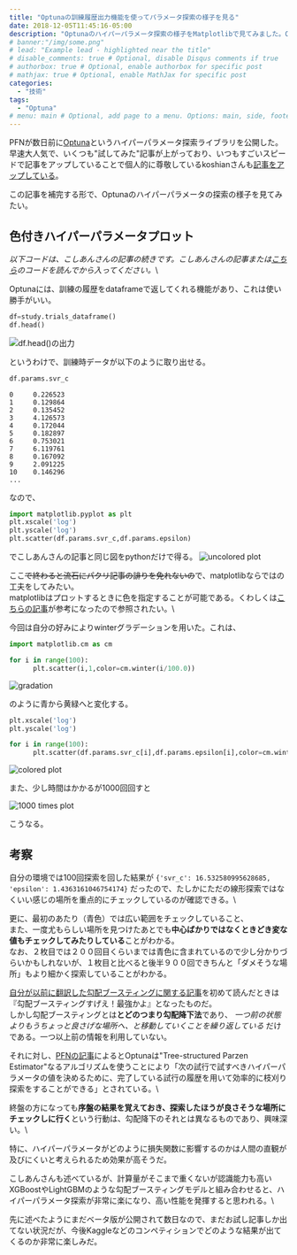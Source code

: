 ```yaml
---
title: "Optunaの訓練履歴出力機能を使ってパラメータ探索の様子を見る"
date: 2018-12-05T11:45:16-05:00
description: "Optunaのハイパーパラメータ探索の様子をMatplotlibで見てみました。Optunaは訓練履歴も出力できて便利ですね。"
# banner:"/img/some.png"
# lead: "Example lead - highlighted near the title"
# disable_comments: true # Optional, disable Disqus comments if true
# authorbox: true # Optional, enable authorbox for specific post
# mathjax: true # Optional, enable MathJax for specific post
categories:
  - "技術"
tags:
  - "Optuna"
# menu: main # Optional, add page to a menu. Options: main, side, footer
---
```


PFNが数日前に[Optuna](https://research.preferred.jp/2018/12/optuna-release/)というハイパーパラメータ探索ライブラリを公開した。\
早速大人気で、いくつも"試してみた"記事が上がっており、いつもすごいスピードで記事をアップしていることで個人的に尊敬しているkoshianさんも[記事をアップしている](https://qiita.com/koshian2/items/1c0f781d244a6046b83e)。

この記事を補完する形で、Optunaのハイパーパラメータの探索の様子を見てみたい。

## 色付きハイパーパラメータプロット

*以下コードは、こしあんさんの記事の続きです。こしあんさんの記事または[こちら](/python/optuna-koshian-reference.py)のコードを読んでから入ってください。*\

Optunaには、訓練の履歴をdataframeで返してくれる機能があり、これは使い勝手がいい。

```python
df=study.trials_dataframe()
df.head()
```

![df.head()の出力](/img/optuna_df_head_output.png "output of df.head(\)")


というわけで、訓練時データが以下のように取り出せる。

```python
df.params.svr_c
```

```out
0     0.226523
1     0.129864
2     0.135452
3     4.126573
4     0.172044
5     0.182897
6     0.753021
7     6.119761
8     0.167092
9     2.091225
10    0.146296
...
```

なので、

```python
import matplotlib.pyplot as plt
plt.xscale('log')
plt.yscale('log')
plt.scatter(df.params.svr_c,df.params.epsilon)
```
でこしあんさんの記事と同じ図をpythonだけで得る。
![uncolored plot](/img/optuna-parameter-plot.png)

ここ~~で終わると流石にパクリ記事の誹りを免れないの~~で、matplotlibならではの工夫をしてみたい。\
matplotlibはプロットするときに色を指定することが可能である。くわしくは[こちらの記事](https://qiita.com/hokekiyoo/items/cea310b2c36a01b970a6)が参考になったので参照されたい。\

今回は自分の好みによりwinterグラデーションを用いた。これは、

```python
import matplotlib.cm as cm

for i in range(100):
      plt.scatter(i,1,color=cm.winter(i/100.0))
```
![gradation](/img/gradation-test-plot.png)

のように青から黄緑へと変化する。

```python
plt.xscale('log')
plt.yscale('log')

for i in range(100):
      plt.scatter(df.params.svr_c[i],df.params.epsilon[i],color=cm.winter(i/100.0))
```
![colored plot](/img/gradation-parameter-plot.png)

また、少し時間はかかるが1000回回すと

![1000 times plot](/img/gradation-plot-1000.png)

こうなる。

## 考察

自分の環境では100回探索を回した結果が `{'svr_c': 16.532580995628685, 'epsilon': 1.4363161046754174}` だったので、たしかにただの線形探索ではなくいい感じの場所を重点的にチェックしているのが確認できる。\

更に、最初のあたり（青色）では広い範囲をチェックしていること、\
また、一度尤もらしい場所を見つけたあとでも**中心ばかりではなくときどき変な値もチェックしてみたりしている**ことがわかる。\
なお、２枚目では２００回目くらいまでは青色に含まれているので少し分かりづらいかもしれないが、１枚目と比べると後半９００回できちんと「ダメそうな場所」もより細かく探索していることがわかる。

[自分が以前に翻訳した勾配ブースティングに関する記事](https://woodyzootopia.github.io/2018/10/29/kaggle-masterが勾配ブースティングを解説するよ/)を初めて読んだときは『勾配ブースティングすげえ！最強かよ』となったものだ。\
しかし勾配ブースティングとは**とどのつまり勾配降下法**であり、 *一つ前の状態よりもうちょっと良さげな場所へ、と移動していくことを繰り返している* だけである。一つ以上前の情報を利用していない。

それに対し、[PFNの記事](https://research.preferred.jp/2018/12/optuna-release/)によるとOptunaは"Tree-structured Parzen Estimator"なるアルゴリズムを使うことにより「次の試行で試すべきハイパーパラメータの値を決めるために、完了している試行の履歴を用いて効率的に枝刈り探索をすることができる」とされている。\

終盤の方になっても**序盤の結果を覚えておき、探索したほうが良さそうな場所にチェックしに行く**という行動は、勾配降下のそれとは異なるものであり、興味深い。\

特に、ハイパーパラメータがどのように損失関数に影響するのかは人間の直観が及びにくいと考えられるため効果が高そうだ。

こしあんさんも述べているが、計算量がそこまで重くないが認識能力も高いXGBoostやLightGBMのような勾配ブースティングモデルと組み合わせると、ハイパーパラメータ探索が非常に楽になり、高い性能を発揮すると思われる。\

先に述べたようにまだベータ版が公開されて数日なので、まだお試し記事しか出てない状況だが、今後Kaggleなどのコンペティションでどのような結果が出てくるのか非常に楽しみだ。
